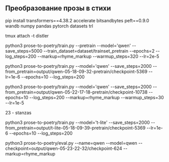 ## Преобразование прозы в стихи

pip install transformers==4.38.2 accelerate bitsandbytes peft==0.9.0 wandb numpy pandas pytorch datasets trl

tmux attach -t distler

python3 prose-to-poetry/train.py --pretrain --model='qwen' --save_steps=5000 --train_dataset=dataset/trainset_pretrain --epochs=2 --log_steps=200 --markup=rhyme_markup --warmup_steps=320 --lr=2e-5

python3 prose-to-poetry/train.py --model='qwen' --save_steps=2000 --from_pretrain=output/qwen-05-18-09-32-pretrain/checkpoint-5369 --lr=1e-6 --epochs=10 --log_steps=200

python3 prose-to-poetry/train.py --model='qwen' --save_steps=2000 --from_pretrain=output/qwen-05-22-17-18-pretrain/checkpoint-10738 --epochs=10 --log_steps=200 --markup=rhyme_markup --warmup_steps=30 --lr=1e-5

23 - stanzas

python3 prose-to-poetry/train.py --model='t-lite' --save_steps=2000 --from_pretrain=output/t-lite-05-18-09-39-pretrain/checkpoint-5369 --lr=1e-6 --epochs=10 --log_steps=200

python3 prose-to-poetry/eval.py --name=qwen --model=qwen --checkpoint=output/qwen-05-23-22-32/checkpoint-624 --markup=rhyme_markup
